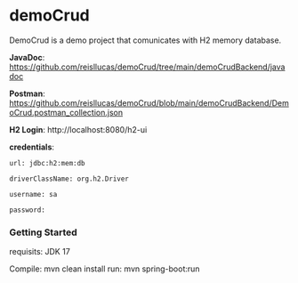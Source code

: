 # demoCrud

DemoCrud is a demo project that comunicates with H2 memory database.

**JavaDoc**: https://github.com/reisllucas/demoCrud/tree/main/demoCrudBackend/javadoc

**Postman**: https://github.com/reisllucas/demoCrud/blob/main/demoCrudBackend/DemoCrud.postman_collection.json


**H2 Login**: http://localhost:8080/h2-ui

  **credentials**: 
  
    url: jdbc:h2:mem:db
    
    driverClassName: org.h2.Driver
    
    username: sa
    
    password:
    



### Getting Started

requisits: JDK 17

Compile: mvn clean install
run: mvn spring-boot:run
